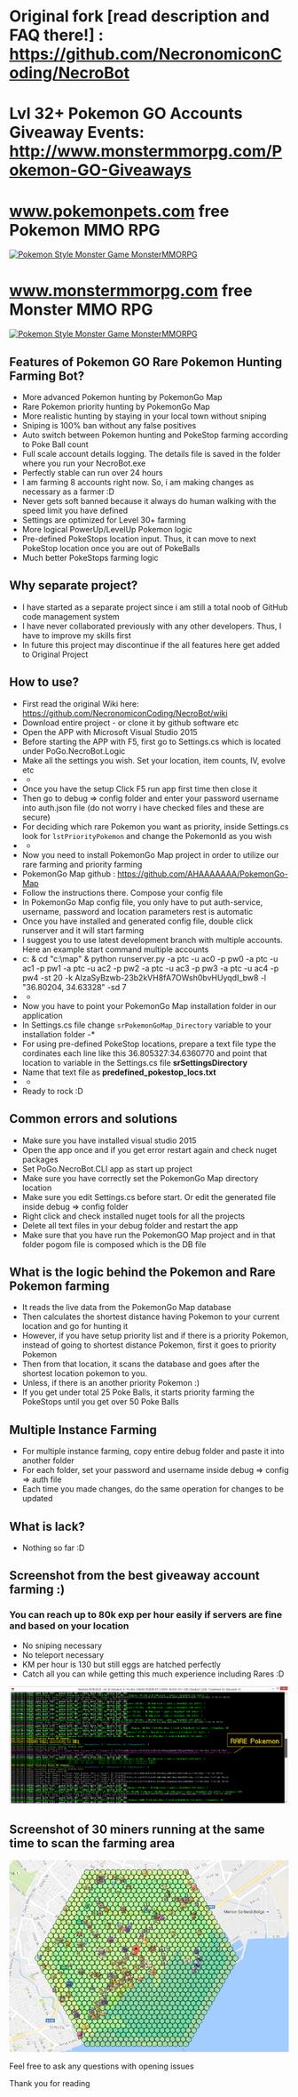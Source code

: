 # Original fork [read description and FAQ there!] : https://github.com/NecronomiconCoding/NecroBot
# Lvl 32+ Pokemon GO Accounts Giveaway Events: http://www.monstermmorpg.com/Pokemon-GO-Giveaways 
# www.pokemonpets.com free Pokemon MMO RPG
[![Pokemon Style Monster Game MonsterMMORPG](Static/pokemon-mmo-rpg-online-game-pokemonpets-battle.gif)](http://www.pokemonpets.com/Register)
# www.monstermmorpg.com free Monster MMO RPG
[![Pokemon Style Monster Game MonsterMMORPG](Static/pokemon-mmo-rpg-online-game-monstermmorpg-battle.gif)](http://www.monstermmorpg.com/Register)

## Features of Pokemon GO Rare Pokemon Hunting Farming Bot? 
- More advanced Pokemon hunting by PokemonGo Map
- Rare Pokemon priority hunting by PokemonGo Map
- More realistic hunting by staying in your local town without sniping
- Sniping is 100% ban without any false positives
- Auto switch between Pokemon hunting and PokeStop farming according to Poke Ball count
- Full scale account details logging. The details file is saved in the folder where you run your NecroBot.exe
- Perfectly stable can run over 24 hours
- I am farming 8 accounts right now. So, i am making changes as necessary as a farmer :D
- Never gets soft banned because it always do human walking with the speed limit you have defined
- Settings are optimized for Level 30+ farming
- More logical PowerUp/LevelUp Pokemon logic
- Pre-defined PokeStops location input. Thus, it can move to next PokeStop location once you are out of PokeBalls
- Much better PokeStops farming logic

## Why separate project?
- I have started as a separate project since i am still a total noob of GitHub code management system
- I have never collaborated previously with any other developers. Thus, I have to improve my skills first
- In future this project may discontinue if the all features here get added to Original Project

## How to use?
- First read the original Wiki here: https://github.com/NecronomiconCoding/NecroBot/wiki
- Download entire project - or clone it by github software etc
- Open the APP with Microsoft Visual Studio 2015
- Before starting the APP with F5, first go to Settings.cs which is located under PoGo.NecroBot.Logic
- Make all the settings you wish. Set your location, item counts, IV, evolve etc
- *
- Once you have the setup Click F5 run app first time then close it
- Then go to debug =>  config folder and enter your password username into auth.json file (do not worry i have checked files and these are secure)
- For deciding which rare Pokemon you want as priority, inside Settings.cs look for ```lstPriorityPokemon``` and change the PokemonId as you wish 
- *
- Now you need to install PokemonGo Map project in order to utilize our rare farming and priority farming
- PokemonGo Map github : https://github.com/AHAAAAAAA/PokemonGo-Map
- Follow the instructions there. Compose your config file
- In PokemonGo Map config file, you only have to put auth-service, username, password and location parameters rest is automatic
- Once you have installed and generated config file, double click runserver and it will start farming
- I suggest you to use latest development branch with multiple accounts. Here an example start command multiple accounts
- c: & cd "c:\map" & python runserver.py  -a ptc -u ac0 -p pw0  -a ptc -u ac1 -p pw1  -a ptc -u ac2 -p pw2  -a ptc -u ac3 -p pw3  -a ptc -u ac4 -p pw4  -st 20 -k AIzaSyBzwb-23b2kVH8fA7OWsh0bvHUyqdI_bw8 -l "36.80204, 34.63328" -sd 7
- *
- Now you have to point your PokemonGo Map installation folder in our application
- In Settings.cs file change ```srPokemonGoMap_Directory``` variable to your installation folder 
-* 
- For using pre-defined PokeStop locations, prepare a text file type the cordinates each line like this 36.805327:34.6360770 and point that location to variable in the Settings.cs file **srSettingsDirectory**
- Name that text file as **predefined_pokestop_locs.txt**
- *
- Ready to rock :D

## Common errors and solutions
- Make sure you have installed visual studio 2015
- Open the app once and if you get error restart again and check nuget packages
- Set PoGo.NecroBot.CLI app as start up project
- Make sure you have correctly set the PokemonGo Map directory location
- Make sure you edit Settings.cs before start. Or edit the generated file inside debug => config folder
- Right click and check installed nuget tools for all the projects
- Delete all text files in your debug folder and restart the app
- Make sure that you have run the PokemonGO Map project and in that folder pogom file is composed which is the DB file

## What is the logic behind the Pokemon and Rare Pokemon farming
- It reads the live data from the PokemonGo Map database
- Then calculates the shortest distance having Pokemon to your current location and go for hunting it
- However, if you have setup priority list and if there is a priority Pokemon, instead of going to shortest distance Pokemon, first it goes to priority Pokemon
- Then from that location, it scans the database and goes after the shortest location pokemon to you. 
- Unless, if there is an another priority Pokemon :)
- If you get under total 25 Poke Balls, it starts priority farming the PokeStops until you get over 50 Poke Balls

## Multiple Instance Farming
- For multiple instance farming, copy entire debug folder and paste it into another folder
- For each folder, set your password and username inside debug => config => auth file
- Each time you made changes, do the same operation for changes to be updated

## What is lack?
- Nothing so far :D

## Screenshot from the best giveaway account farming :) 
### You can reach up to 80k exp per hour easily if servers are fine and based on your location
- No sniping necessary
- No teleport necessary
- KM per hour is 130 but still eggs are hatched perfectly
- Catch all you can while getting this much experience including Rares :D

![Pokemon Go Bot Screen!](Static/pokemon-go-bot.png)

## Screenshot of 30 miners running at the same time to scan the farming area

![Pokemon GO 30 Map Miners!](Static/30-account-pokemon-map-farm.png)

<p>Feel free to ask any questions with opening issues</p>

<p>Thank you for reading</p>
